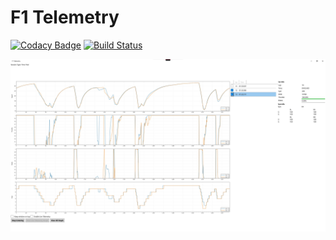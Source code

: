 # F1 Telemetry

[![Codacy Badge](https://api.codacy.com/project/badge/Grade/b1559d71a1074057b5831e18a037a3d1)](https://app.codacy.com/manual/ferdinhandoko/F1-Telemetry?utm_source=github.com&utm_medium=referral&utm_content=ferdinh/F1-Telemetry&utm_campaign=Badge_Grade_Dashboard)
[![Build Status](https://dev.azure.com/wakatobi/F1%20Telemetry/_apis/build/status/ferdinh.F1-Telemetry?branchName=master)](https://dev.azure.com/wakatobi/F1%20Telemetry/_build/latest?definitionId=2&branchName=master)

![Telemetry](https://raw.githubusercontent.com/ferdinh/F1-Telemetry/master/docs/pics/mainscreen.jpg)
